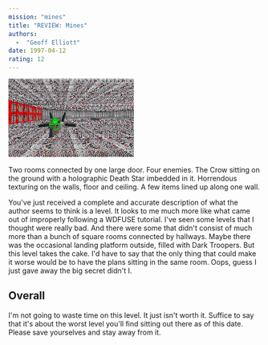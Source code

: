```yaml
---
mission: "mines"
title: "REVIEW: Mines"
authors: 
  -  "Geoff Elliott"
date: 1997-04-12
rating: 12
---
```


![Mines screenshot](./mines.png "This is the more interesting half of the 'level'.")

Two rooms connected by one large door. Four enemies. The Crow sitting on the ground with a holographic Death Star imbedded in it. Horrendous texturing on the walls, floor and ceiling. A few items lined up along one wall.

You've just received a complete and accurate description of what the author seems to think is a level. It looks to me much more like what came out of improperly following a WDFUSE tutorial. I've seen some levels that I thought were really bad. And there were some that didn't consist of much more than a bunch of square rooms connected by hallways. Maybe there was the occasional landing platform outside, filled with Dark Troopers. But this level takes the cake. I'd have to say that the only thing that could make it worse would be to have the plans sitting in the same room. Oops, guess I just gave away the big secret didn't I.

## Overall

I'm not going to waste time on this level. It just isn't worth it. Suffice to say that it's about the worst level you'll find sitting out there as of this date. Please save yourselves and stay away from it.